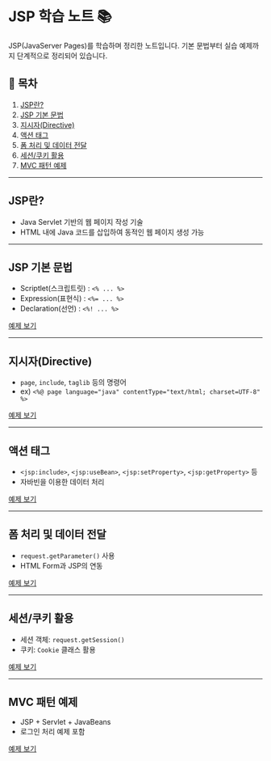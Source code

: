 # JSP 학습 노트 📚

JSP(JavaServer Pages)를 학습하며 정리한 노트입니다. 기본 문법부터 실습 예제까지 단계적으로 정리되어 있습니다.

## 📌 목차

1. [JSP란?](#jsp란)
2. [JSP 기본 문법](#jsp-기본-문법)
3. [지시자(Directive)](#지시자directive)
4. [액션 태그](#액션-태그)
5. [폼 처리 및 데이터 전달](#폼-처리-및-데이터-전달)
6. [세션/쿠키 활용](#세션쿠키-활용)
7. [MVC 패턴 예제](#mvc-패턴-예제)

---

## JSP란?

- Java Servlet 기반의 웹 페이지 작성 기술
- HTML 내에 Java 코드를 삽입하여 동적인 웹 페이지 생성 가능

---

## JSP 기본 문법

- Scriptlet(스크립트릿) : `<% ... %>`
- Expression(표현식) : `<%= ... %>`
- Declaration(선언) : `<%! ... %>`

[예제 보기](./01_basic-syntax)

---

## 지시자(Directive)

- `page`, `include`, `taglib` 등의 명령어
- ex) `<%@ page language="java" contentType="text/html; charset=UTF-8" %>`

[예제 보기](./02_directives)

---

## 액션 태그

- `<jsp:include>`, `<jsp:useBean>`, `<jsp:setProperty>`, `<jsp:getProperty>` 등
- 자바빈을 이용한 데이터 처리

[예제 보기](./03_action-tags)

---

## 폼 처리 및 데이터 전달

- `request.getParameter()` 사용
- HTML Form과 JSP의 연동

[예제 보기](./04_form-handling)

---

## 세션/쿠키 활용

- 세션 객체: `request.getSession()`
- 쿠키: `Cookie` 클래스 활용

[예제 보기](./05_session-cookie)

---

## MVC 패턴 예제

- JSP + Servlet + JavaBeans
- 로그인 처리 예제 포함

[예제 보기](./06_mvc)


